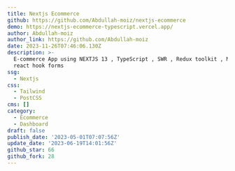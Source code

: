 ```yaml
---
title: Nextjs Ecommerce
github: https://github.com/Abdullah-moiz/nextjs-ecommerce
demo: https://nextjs-ecommerce-typescript.vercel.app/
author: Abdullah-moiz
author_link: https://github.com/Abdullah-moiz
date: 2023-11-26T07:46:06.130Z
description: >-
  E-commerce App using NEXTJS 13 , TypeScript , SWR , Redux toolkit , Mongoose ,
  react hook forms
ssg:
  - Nextjs
css:
  - Tailwind
  - PostCSS
cms: []
category:
  - Ecommerce
  - Dashboard
draft: false
publish_date: '2023-05-01T07:07:56Z'
update_date: '2023-06-19T14:01:56Z'
github_star: 66
github_fork: 28
---
```

